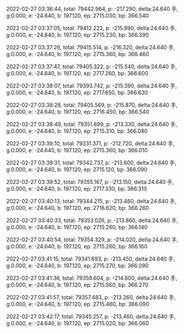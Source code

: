 2022-02-27 03:36:44, total: 79442.964, p: -217.290, delta:24.640 手, g:0.000, e: -24.640, b: 197.120, ep: 2715.030, bp: 366.540

2022-02-27 03:37:05, total: 79412.222, p: -215.890, delta:24.640 手, g:0.000, e: -24.640, b: 197.120, ep: 2715.230, bp: 366.390

2022-02-27 03:37:26, total: 79415.514, p: -216.320, delta:24.640 手, g:0.000, e: -24.640, b: 197.120, ep: 2715.360, bp: 366.460

2022-02-27 03:37:47, total: 79405.322, p: -215.540, delta:24.640 手, g:0.000, e: -24.640, b: 197.120, ep: 2717.260, bp: 366.600

2022-02-27 03:38:07, total: 79393.742, p: -215.390, delta:24.640 手, g:0.000, e: -24.640, b: 197.120, ep: 2717.650, bp: 366.630

2022-02-27 03:38:28, total: 79405.569, p: -215.870, delta:24.640 手, g:0.000, e: -24.640, b: 197.120, ep: 2716.450, bp: 366.540

2022-02-27 03:38:49, total: 79351.699, p: -213.330, delta:24.640 手, g:0.000, e: -24.640, b: 197.120, ep: 2715.310, bp: 366.080

2022-02-27 03:39:10, total: 79331.371, p: -212.720, delta:24.640 手, g:0.000, e: -24.640, b: 197.120, ep: 2715.360, bp: 366.010

2022-02-27 03:39:31, total: 79342.737, p: -213.600, delta:24.640 手, g:0.000, e: -24.640, b: 197.120, ep: 2715.120, bp: 366.090

2022-02-27 03:39:52, total: 79355.167, p: -213.150, delta:24.640 手, g:0.000, e: -24.640, b: 197.120, ep: 2717.330, bp: 366.310

2022-02-27 03:40:13, total: 79344.215, p: -213.460, delta:24.640 手, g:0.000, e: -24.640, b: 197.120, ep: 2716.620, bp: 366.260

2022-02-27 03:40:33, total: 79353.026, p: -213.860, delta:24.640 手, g:0.000, e: -24.640, b: 197.120, ep: 2715.260, bp: 366.140

2022-02-27 03:40:54, total: 79354.329, p: -214.020, delta:24.640 手, g:0.000, e: -24.640, b: 197.120, ep: 2715.260, bp: 366.160

2022-02-27 03:41:15, total: 79341.693, p: -213.450, delta:24.640 手, g:0.000, e: -24.640, b: 197.120, ep: 2715.270, bp: 366.090

2022-02-27 03:41:36, total: 79359.604, p: -214.600, delta:24.640 手, g:0.000, e: -24.640, b: 197.120, ep: 2715.560, bp: 366.270

2022-02-27 03:41:57, total: 79357.483, p: -213.260, delta:24.640 手, g:0.000, e: -24.640, b: 197.120, ep: 2715.460, bp: 366.090

2022-02-27 03:42:17, total: 79345.257, p: -213.460, delta:24.640 手, g:0.000, e: -24.640, b: 197.120, ep: 2715.020, bp: 366.060